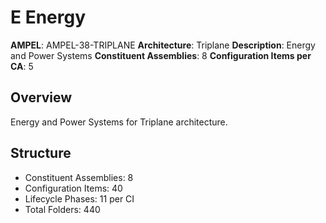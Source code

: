 # E Energy

**AMPEL**: AMPEL-38-TRIPLANE
**Architecture**: Triplane
**Description**: Energy and Power Systems
**Constituent Assemblies**: 8
**Configuration Items per CA**: 5

## Overview
Energy and Power Systems for Triplane architecture.

## Structure
- Constituent Assemblies: 8
- Configuration Items: 40
- Lifecycle Phases: 11 per CI
- Total Folders: 440
